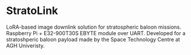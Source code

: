 # StratoLink
LoRA-based image downlink solution for stratospheric baloon missions. Raspberry Pi + E32-900T30S EBYTE module over UART. Developed for a stratoshperic baloon payload made by the  Space Technology Centre at AGH Univeristy.
